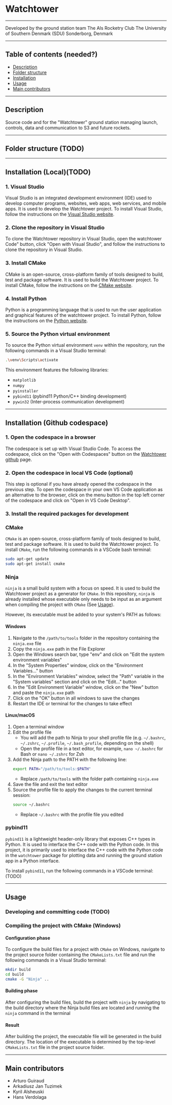# Watchtower
---

Developed by the ground station team
The Als Rocketry Club
The University of Southern Denmark (SDU)
Sonderborg, Denmark

---

## Table of contents (needed?)
- [Description](#description)
- [Folder structure](#folder-structure)
- [Installation](#installation)
- [Usage](#usage)
- [Main contributors](#main-contributors)

---

## Description
Source code and for the "Watchtower" ground station managing launch, controls, data and communication to S3 and future rockets.

---

## Folder structure (TODO)

---
## Installation (Local)(TODO)
### 1. Visual Studio
Visual Studio is an integrated development environment (IDE) used to develop computer programs, websites, web apps, web services, and mobile apps. It is used to develop the Watchtower project. To install Visual Studio, follow the instructions on the [Visual Studio website](https://visualstudio.microsoft.com/).

### 2. Clone the repository in Visual Studio
To clone the Watchtower repository in Visual Studio, open the watchtower Code" button, click "Open with Visual Studio", and follow the instructions to clone the repository in Visual Studio.

### 3. Install CMake
CMake is an open-source, cross-platform family of tools designed to build, test and package software. It is used to build the Watchtower project. To install CMake, follow the instructions on the [CMake website](https://cmake.org/).

### 4. Install Python
Python is a programming language that is used to run the user application and graphical features of the watchtower project. To install Python, follow the instructions on the [Python website](https://www.python.org/).

### 5. Source the Python virtual environment
To source the Python virtual environment `venv` within the repository, run the following commands in a Visual Studio terminal:

```bash
.\venv\Scripts\activate
```

This environment features the following libraries:
- `matplotlib`
- `numpy`
- `pyinstaller` 
- `pybind11` (pybind11 Python/C++ binding development)
- `pywin32` (Inter-process communication development)


--- 

## Installation (Github codespace)
### 1. Open the codespace in a browser
The codespace is set up with Visual Studio Code. To access the codespace, click on the "Open with Codespaces" button on the [Watchtower github](https://github.com/AlsRocketryClub/watchtower) page.

### 2. Open the codespace in local VS Code (optional)
This step is optional if you have already opened the codespace in the previous step. To open the codespace in your own VS Code application as an alternative to the browser, click on the menu button in the top left corner of the codespace and click on "Open in VS Code Desktop".

### 3. Install the required packages for development
### CMake
`CMake` is an open-source, cross-platform family of tools designed to build, test and package software. It is used to build the Watchtower project. To install `CMake`, run the following commands in a VSCode bash terminal:

```bash
sudo apt-get update
sudo apt-get install cmake
```

### Ninja
`ninja` is a small build system with a focus on speed. It is used to build the Watchtower project as a generator for `CMake`. In this repository, `ninja` is already installed whose executable only needs to be input as an argument when compiling the project with `CMake` (See [Usage](#usage)).

However, its executable must be added to your system's PATH as follows:
#### Windows 
1. Navigate to the `/path/to/tools` folder in the repository containing the `ninja.exe` file
2. Copy the `ninja.exe` path in the File Explorer
3. Open the Windows search bar, type "env" and click on "Edit the system environment variables"
4. In the "System Properties" window, click on the "Environment Variables..." button
5. In the "Environment Variables" window, select the "Path" variable in the "System variables" section and click on the "Edit..." button
6. In the "Edit Environment Variable" window, click on the "New" button and paste the `ninja.exe` path
7. Click on the "OK" button in all windows to save the changes
8. Restart the IDE or terminal for the changes to take effect

#### Linux/macOS
1. Open a terminal window
2. Edit the profile file 
    - You will add the path to Ninja to your shell profile file (e.g. `~/.bashrc`, `~/.zshrc`, `~/.profile`, `~/.bash_profile`, depending on the shell)
    - Open the profile file in a text editor, for example, `nano ~/.bashrc` for Bash or `nano ~/.zshrc` for Zsh
3. Add the Ninja path to the PATH with the following line:
    ```bash
    export PATH="/path/to/tools:$PATH"
    ```
    - Replace `/path/to/tools` with the folder path containing `ninja.exe`
4. Save the file and exit the text editor
5. Source the profile file to apply the changes to the current terminal session:
    ```bash
    source ~/.bashrc
    ```
    - Replace `~/.bashrc` with the profile file you edited

### pybind11
`pybind11` is a lightweight header-only library that exposes C++ types in Python. It is used to interface the C++ code with the Python code. In this project, it is primarily used to interface the C++ code with the Python code in the `watchtower` package for plotting data and running the ground station app in a Python interface.

To install `pybind11`, run the following commands in a VSCode terminal: (TODO)


---

## Usage 
### Developing and committing code (TODO)

### Compiling the project with CMake (Windows)
#### Configuration phase 
To configure the build files for a project with `CMake` on Windows, navigate to the project source folder containing the `CMakeLists.txt` file and run the following commands in a Visual Studio terminal:

```bash
mkdir build
cd build
cmake -G "Ninja" ..
```

#### Building phase
After configuring the build files, build the project with `ninja` by navigating to the build directory where the Ninja build files are located and running the `ninja` command in the terminal

#### Result
After building the project, the executable file will be generated in the build directory. The location of the executable is determined by the top-level `CMakeLists.txt` file in the project source folder.


---

## Main contributors
- Arturo Guiraud
- Arkadiusz Jan Tuzimek
- Kyril Alsheuski
- Hans Verdolaga